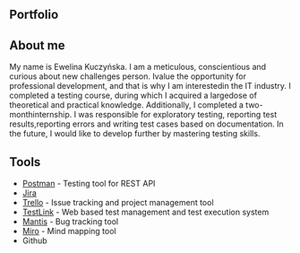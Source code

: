 ## Portfolio

## About me
My name is Ewelina Kuczyńska. I am a meticulous, conscientious and curious about new challenges person. Ivalue the opportunity for professional development, and that is why I am interestedin the IT industry. I completed a testing course, during which I acquired a largedose of theoretical and practical knowledge. Additionally, I completed a two-monthinternship. I was responsible for exploratory testing, reporting test results,reporting errors and writing test cases based on documentation. In the future, I would like to develop further by mastering testing skills.

## Tools

* [Postman](https://www.postman.com/) - Testing tool for REST API
* [Jira](https://www.atlassian.com/pl/software/jira)
* [Trello](https://trello.com/) - Issue tracking and project management tool
* [TestLink](https://testlink.org/) - Web based test management and test execution system
* [Mantis](https://www.mantisbt.org/) - Bug tracking tool
* [Miro](https://miro.com/pl/) - Mind mapping tool
* Github
